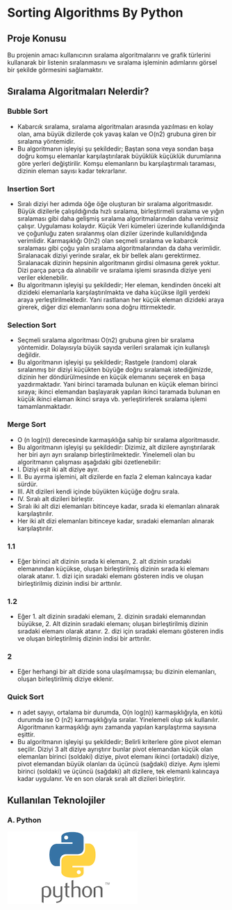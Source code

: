 # Sorting Algorithms By Python
## Proje Konusu
Bu projenin amacı kullanıcının sıralama algoritmalarını ve grafik türlerini kullanarak bir listenin sıralanmasını ve sıralama işleminin adımlarını görsel bir şekilde görmesini sağlamaktır. 

## Sıralama Algoritmaları Nelerdir?
### Bubble Sort
* Kabarcık sıralama, sıralama algoritmaları arasında yazılması en kolay olan, ama büyük dizilerde çok yavaş kalan ve O(n2) grubuna giren bir sıralama yöntemidir.
* Bu algoritmanın işleyişi şu şekildedir; Baştan sona veya sondan başa doğru komşu elemanlar karşılaştırılarak büyüklük küçüklük durumlarına göre yerleri değiştirilir. Komşu elemanların bu karşılaştırmalı taraması, dizinin eleman sayısı kadar tekrarlanır.

### Insertion Sort
* Sıralı diziyi her adımda öğe öğe oluşturan bir sıralama algoritmasıdır. Büyük dizilerle çalışıldığında hızlı sıralama, birleştirmeli sıralama ve yığın sıralaması gibi daha gelişmiş sıralama algoritmalarından daha verimsiz çalışır. Uygulaması kolaydır. Küçük Veri kümeleri üzerinde kullanıldığında ve çoğunluğu zaten sıralanmış olan diziler üzerinde kullanıldığında verimlidir. Karmaşıklığı O(n2) olan seçmeli sıralama ve kabarcık sıralaması gibi çoğu yalın sıralama algoritmalarından da daha verimlidir. Sıralanacak diziyi yerinde sıralar, ek bir bellek alanı gerektirmez. Sıralanacak dizinin hepsinin algoritmanın girdisi olmasına gerek yoktur. Dizi parça parça da alınabilir ve sıralama işlemi sırasında diziye yeni veriler eklenebilir.
* Bu algoritmanın işleyişi şu şekildedir; Her eleman, kendinden önceki alt dizideki elemanlarla karşılaştırılmakta ve daha küçükse ilgili yerdeki araya yerleştirilmektedir. Yani rastlanan her küçük eleman dizideki araya girerek, diğer dizi elemanlarını sona doğru ittirmektedir.

### Selection Sort
* Seçmeli sıralama algoritması O(n2) grubuna giren bir sıralama yöntemidir. Dolayısıyla büyük sayıda verileri sıralamak için kullanışlı değildir.
* Bu algoritmanın işleyişi şu şekildedir; Rastgele (random) olarak sıralanmış bir diziyi küçükten büyüğe doğru sıralamak istediğimizde, dizinin her döndürülmesinde en küçük elemanını seçerek en başa yazdırmaktadır. Yani birinci taramada bulunan en küçük eleman birinci sıraya; ikinci elemandan başlayarak yapılan ikinci taramada bulunan en küçük ikinci elaman ikinci sıraya vb. yerleştirirlerek sıralama işlemi tamamlanmaktadır.

### Merge Sort
* O (n log(n)) derecesinde karmaşıklığa sahip bir sıralama algoritmasıdır.
* Bu algoritmanın işleyişi şu şekildedir: Dizimiz, alt dizilere ayrıştırılarak her biri ayrı ayrı sıralanıp birleştirilmektedir. Yinelemeli olan bu algoritmanın çalışması aşağıdaki gibi özetlenebilir:
* I. Diziyi eşit iki alt diziye ayır.
* II. Bu ayırma işlemini, alt dizilerde en fazla 2 eleman kalıncaya kadar sürdür.
* III. Alt dizileri kendi içinde büyükten küçüğe doğru sırala.
* IV. Sıralı alt dizileri birleştir.
* Sıralı iki alt dizi elemanları bitinceye kadar, sırada ki elemanları alınarak karşılaştırılır.
* Her iki alt dizi elemanları bitinceye kadar, sıradaki elemanları alınarak karşılaştırılır.
### 1.1
*  Eğer birinci alt dizinin sırada ki elemanı, 2. alt dizinin sıradaki elemanından küçükse, oluşan birleştirilmiş dizinin sırada ki elemanı olarak atanır. 1. dizi için sıradaki elemanı gösteren indis ve oluşan birleştirilmiş dizinin indisi bir arttırılır.
### 1.2
*  Eğer 1. alt dizinin sıradaki elemanı, 2. dizinin sıradaki elemanından büyükse, 2. Alt dizinin sıradaki elemanı; oluşan birleştirilmiş dizinin sıradaki elemanı olarak atanır. 2. dizi için sıradaki elemanı gösteren indis ve oluşan birleştirilmiş dizinin indisi bir arttırılır.
### 2
* Eğer herhangi  bir alt dizide sona ulaşılmamışsa; bu dizinin elemanları, oluşan birleştirilmiş diziye eklenir.

### Quick Sort
* n adet sayıyı, ortalama bir durumda, O(n log(n)) karmaşıklığıyla, en kötü durumda ise O (n2) karmaşıklığıyla sıralar. Yinelemeli olup sık kullanılır. Algoritmanın karmaşıklığı aynı zamanda yapılan karşılaştırma sayısına eşittir.
* Bu algoritmanın işleyişi şu şekildedir; Belirli kriterlere göre pivot eleman seçilir. Diziyi 3 alt diziye ayrıştırır bunlar pivot elemandan küçük olan elemanları birinci (soldaki) diziye, pivot elemanı ikinci (ortadaki) diziye, pivot elemandan büyük olanları da üçüncü (sağdaki) diziye. Aynı işlemi birinci (soldaki) ve üçüncü (sağdaki) alt dizilere, tek elemanlı kalıncaya kadar uygulanır. Ve en son olarak sıralı alt dizileri birleştirir.

## Kullanılan Teknolojiler
### A. Python
![alt text](https://github.com/Recep-Aksakakaloglu/Python_Project/blob/main/python.png)
